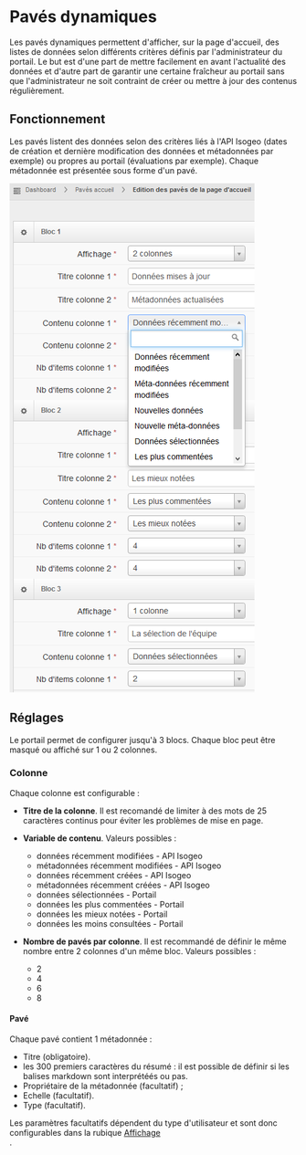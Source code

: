 # Pavés dynamiques

Les pavés dynamiques permettent d'afficher, sur la page d'accueil, des listes de données selon différents critères définis par l'administrateur du portail. Le but est d'une part de mettre facilement en avant l'actualité des données et d'autre part de garantir une certaine fraîcheur au portail sans que l'administrateur ne soit contraint de créer ou mettre à jour des contenus régulièrement.

## Fonctionnement

Les pavés listent des données selon des critères liés à l'API Isogeo \(dates de création et dernière modification des données et métadonnées par exemple\) ou propres au portail \(évaluations par exemple\). Chaque métadonnée est présentée sous forme d'un pavé.

![](/assets/back_homepage_dynamic_sections.png)

## Réglages

Le portail permet de configurer jusqu'à 3 blocs. Chaque bloc peut être masqué ou affiché sur 1 ou 2 colonnes.

### Colonne

Chaque colonne est configurable :

* **Titre de la colonne**. Il est recomandé de limiter à des mots de 25 caractères continus pour éviter les problèmes de mise en page.

* **Variable de contenu**. Valeurs possibles :

  * données récemment modifiées - API Isogeo
  * métadonnées récemment modifiées  - API Isogeo
  * données récemment créées - API Isogeo
  * métadonnées récemment créées  - API Isogeo
  * données sélectionnées - Portail
  * données les plus commentées - Portail
  * données les mieux notées - Portail
  * données les moins consultées - Portail

* **Nombre de pavés par colonne**. Il est recommandé de définir le même nombre entre 2 colonnes d'un même bloc. Valeurs possibles :

  * 2
  * 4
  * 6
  * 8

#### Pavé

Chaque pavé contient 1 métadonnée :

* Titre \(obligatoire\).
* les 300 premiers caractères du résumé  : il est possible de définir si les balises markdown sont interprétéés ou pas.
* Propriétaire de la métadonnée \(facultatif\) ;
* Echelle \(facultatif\).
* Type \(facultatif\).

Les paramètres facultatifs dépendent du type d'utilisateur et sont donc configurables dans la rubique [Affichage  
](/settings/display.md).

